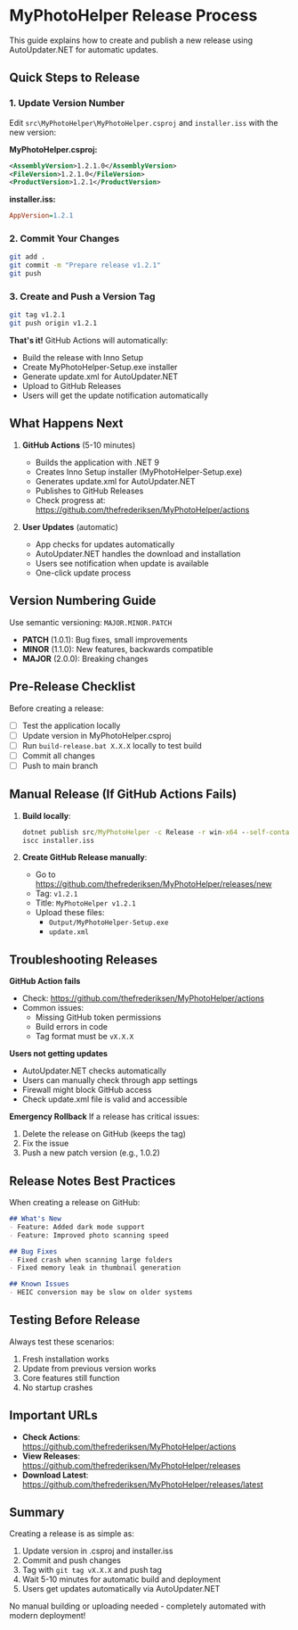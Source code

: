 # MyPhotoHelper Release Process

This guide explains how to create and publish a new release using AutoUpdater.NET for automatic updates.

## Quick Steps to Release

### 1. Update Version Number
Edit `src\MyPhotoHelper\MyPhotoHelper.csproj` and `installer.iss` with the new version:

**MyPhotoHelper.csproj:**
```xml
<AssemblyVersion>1.2.1.0</AssemblyVersion>
<FileVersion>1.2.1.0</FileVersion>
<ProductVersion>1.2.1</ProductVersion>
```

**installer.iss:**
```ini
AppVersion=1.2.1
```

### 2. Commit Your Changes
```bash
git add .
git commit -m "Prepare release v1.2.1"
git push
```

### 3. Create and Push a Version Tag
```bash
git tag v1.2.1
git push origin v1.2.1
```

**That's it!** GitHub Actions will automatically:
- Build the release with Inno Setup
- Create MyPhotoHelper-Setup.exe installer
- Generate update.xml for AutoUpdater.NET
- Upload to GitHub Releases
- Users will get the update notification automatically

## What Happens Next

1. **GitHub Actions** (5-10 minutes)
   - Builds the application with .NET 9
   - Creates Inno Setup installer (MyPhotoHelper-Setup.exe)
   - Generates update.xml for AutoUpdater.NET
   - Publishes to GitHub Releases
   - Check progress at: https://github.com/thefrederiksen/MyPhotoHelper/actions

2. **User Updates** (automatic)
   - App checks for updates automatically
   - AutoUpdater.NET handles the download and installation
   - Users see notification when update is available
   - One-click update process

## Version Numbering Guide

Use semantic versioning: `MAJOR.MINOR.PATCH`

- **PATCH** (1.0.1): Bug fixes, small improvements
- **MINOR** (1.1.0): New features, backwards compatible
- **MAJOR** (2.0.0): Breaking changes

## Pre-Release Checklist

Before creating a release:

- [ ] Test the application locally
- [ ] Update version in MyPhotoHelper.csproj
- [ ] Run `build-release.bat X.X.X` locally to test build
- [ ] Commit all changes
- [ ] Push to main branch

## Manual Release (If GitHub Actions Fails)

1. **Build locally**:
   ```cmd
   dotnet publish src/MyPhotoHelper -c Release -r win-x64 --self-contained false -o publish
   iscc installer.iss
   ```

2. **Create GitHub Release manually**:
   - Go to https://github.com/thefrederiksen/MyPhotoHelper/releases/new
   - Tag: `v1.2.1`
   - Title: `MyPhotoHelper v1.2.1`
   - Upload these files:
     - `Output/MyPhotoHelper-Setup.exe`
     - `update.xml`

## Troubleshooting Releases

**GitHub Action fails**
- Check: https://github.com/thefrederiksen/MyPhotoHelper/actions
- Common issues:
  - Missing GitHub token permissions
  - Build errors in code
  - Tag format must be `vX.X.X`

**Users not getting updates**
- AutoUpdater.NET checks automatically
- Users can manually check through app settings
- Firewall might block GitHub access
- Check update.xml file is valid and accessible

**Emergency Rollback**
If a release has critical issues:
1. Delete the release on GitHub (keeps the tag)
2. Fix the issue
3. Push a new patch version (e.g., 1.0.2)

## Release Notes Best Practices

When creating a release on GitHub:

```markdown
## What's New
- Feature: Added dark mode support
- Feature: Improved photo scanning speed

## Bug Fixes
- Fixed crash when scanning large folders
- Fixed memory leak in thumbnail generation

## Known Issues
- HEIC conversion may be slow on older systems
```

## Testing Before Release

Always test these scenarios:
1. Fresh installation works
2. Update from previous version works
3. Core features still function
4. No startup crashes

## Important URLs

- **Check Actions**: https://github.com/thefrederiksen/MyPhotoHelper/actions
- **View Releases**: https://github.com/thefrederiksen/MyPhotoHelper/releases
- **Download Latest**: https://github.com/thefrederiksen/MyPhotoHelper/releases/latest

## Summary

Creating a release is as simple as:
1. Update version in .csproj and installer.iss
2. Commit and push changes
3. Tag with `git tag vX.X.X` and push tag
4. Wait 5-10 minutes for automatic build and deployment
5. Users get updates automatically via AutoUpdater.NET

No manual building or uploading needed - completely automated with modern deployment!
